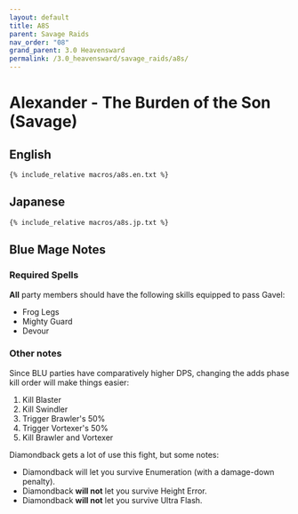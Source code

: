 ```yaml
---
layout: default
title: A8S
parent: Savage Raids
nav_order: "08"
grand_parent: 3.0 Heavensward
permalink: /3.0_heavensward/savage_raids/a8s/
---
```


# Alexander - The Burden of the Son (Savage)

## English
```
{% include_relative macros/a8s.en.txt %}
```

## Japanese
```
{% include_relative macros/a8s.jp.txt %}
```

## Blue Mage Notes

### Required Spells
**All** party members should have the following skills equipped to pass Gavel:

- Frog Legs
- Mighty Guard
- Devour

### Other notes

Since BLU parties have comparatively higher DPS, changing the adds phase kill order will make things easier:

1. Kill Blaster
2. Kill Swindler
3. Trigger Brawler's 50%
4. Trigger Vortexer's 50%
5. Kill Brawler and Vortexer

Diamondback gets a lot of use this fight, but some notes:

- Diamondback will let you survive Enumeration (with a damage-down penalty).
- Diamondback **will not** let you survive Height Error.
- Diamondback **will not** let you survive Ultra Flash.
